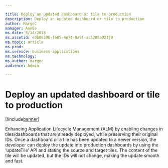 ```yaml
---

title: Deploy an updated dashboard or tile to production
description: Deploy an updated dashboard or tile to production
author: MargoC
manager: AnnBe
ms.date: 5/14/2018
ms.assetid: edb86306-f665-4e74-8a9f-ac5288a92170
ms.topic: article
ms.prod: 
ms.service: business-applications
ms.technology: 
ms.author: margoc
audience: Admin

---
```

#  Deploy an updated dashboard or tile to production




[!include[banner](../../../../includes/banner.md)]

Enhancing Application Lifecycle Management (ALM) by enabling changes in
tiles/dashboards that are already deployed, while preserving their original IDs.
Once a dashboard or a tile has been updated to a newer version, the developer
can deploy the update into production dashboards by using the ‘updateTile’ API
and stating the source and target tiles. 
The content of the tile will be updated, but the IDs will not change, making the update smooth and fast.
